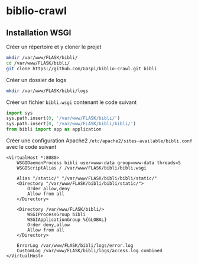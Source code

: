 # biblio-crawl

## Installation WSGI


Créer un répertoire et y cloner le projet
```bash
mkdir /var/www/FLASK/bibli/
cd /var/www/FLASK/bibli/
git clone https://github.com/Gaspi/biblio-crawl.git bibli
```

Créer un dossier de logs
```bash
mkdir /var/www/FLASK/bibli/logs
```

Créer un fichier `bibli.wsgi` contenant le code suivant
```python
import sys
sys.path.insert(0, '/var/www/FLASK/bibli/')
sys.path.insert(0, '/var/www/FLASK/bibli/bibli/')
from bibli import app as application
```


Créer une configuration Apache2 `/etc/apache2/sites-available/bibli.conf` avec le code suivant
```
<VirtualHost *:8080>
    WSGIDaemonProcess bibli user=www-data group=www-data threads=5
    WSGIScriptAlias / /var/www/FLASK/bibli/bibli.wsgi

    Alias "/static/" "/var/www/FLASK/bibli/bibli/static/"
    <Directory "/var/www/FLASK/bibli/bibli/static/">
        Order allow,deny
        Allow from all
    </Directory>

    <Directory /var/www/FLASK/bibli/>
        WSGIProcessGroup bibli
        WSGIApplicationGroup %{GLOBAL}
        Order deny,allow
        Allow from all
    </Directory>

    ErrorLog /var/www/FLASK/bibli/logs/error.log
    CustomLog /var/www/FLASK/bibli/logs/access.log combined
</VirtualHost>
```

